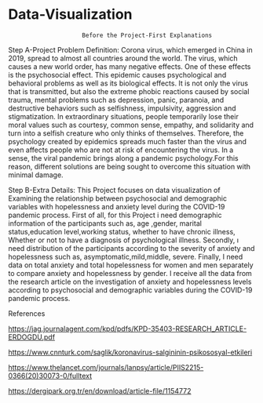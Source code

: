 # Data-Visualization
                         Before the Project-First Explanations
Step A-Project Problem Definition:
Corona virus, which emerged in China in 2019, spread to almost all countries around the world. The virus, which causes a new world order, has many negative effects. One of these effects is the psychosocial effect.
This epidemic causes psychological and behavioral problems as well as its biological effects. It is not only the virus that is transmitted, but also the extreme phobic reactions caused by social trauma, mental problems such as depression, panic, paranoia, and destructive behaviors such as selfishness, impulsivity, aggression and stigmatization. In extraordinary situations, people temporarily lose their moral values such as courtesy, common sense, empathy, and solidarity and turn into a selfish creature who only thinks of themselves. Therefore, the psychology created by epidemics spreads much faster than the virus and even affects people who are not at risk of encountering the virus. In a sense, the viral pandemic brings along a pandemic psychology.For this reason, different solutions are being sought to overcome this situation with minimal damage.

Step B-Extra Details:
This Project focuses on data visualization of Examining the relationship between psychosocial and demographic variables with hopelessness and anxiety level during the COVID-19 pandemic process.
First of all, for this Project i need demographic information of the participants such as, age ,gender, marital status,education level,working status, whether to have chronic illness, Whether or not to have a diagnosis of psychological illness.
Secondly, ı need  distribution of the participants according to the severity of anxiety and hopelessness such as, asymptomatic,mild,middle, severe.
Finally, I need data on total anxiety and total hopelessness for women and men separately to compare anxiety and hopelessness by gender.
I receive all the data from the research article on the investigation of anxiety and hopelessness levels according to psychosocial and demographic variables during the COVID-19 pandemic process.

References

https://jag.journalagent.com/kpd/pdfs/KPD-35403-RESEARCH_ARTICLE-ERDOGDU.pdf

https://www.cnnturk.com/saglik/koronavirus-salgininin-psikososyal-etkileri

https://www.thelancet.com/journals/lanpsy/article/PIIS2215-0366(20)30073-0/fulltext

https://dergipark.org.tr/en/download/article-file/1154772



